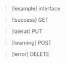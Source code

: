 > [!example] interface

> [!success] GET
> 

> [!alerat] PUT
> 

> [!warning] POST
> 

> [!error] DELETE
> 

